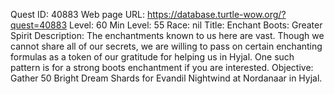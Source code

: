 Quest ID: 40883
Web page URL: https://database.turtle-wow.org/?quest=40883
Level: 60
Min Level: 55
Race: nil
Title: Enchant Boots: Greater Spirit
Description: The enchantments known to us here are vast. Though we cannot share all of our secrets, we are willing to pass on certain enchanting formulas as a token of our gratitude for helping us in Hyjal. One such pattern is for a strong boots enchantment if you are interested.
Objective: Gather 50 Bright Dream Shards for Evandil Nightwind at Nordanaar in Hyjal.
